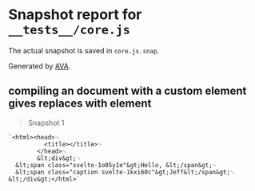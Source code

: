 # Snapshot report for `__tests__/core.js`

The actual snapshot is saved in `core.js.snap`.

Generated by [AVA](https://ava.li).

## compiling an document with a custom element gives replaces with element

> Snapshot 1

    `<html><head>␊
              <title></title>␊
            </head>␊
            &lt;div&gt;␊
      &lt;span class="svelte-1o05y1e"&gt;Hello, &lt;/span&gt;␊
      &lt;span class="caption svelte-1kxi60c"&gt;Jeff&lt;/span&gt;␊
    &lt;/div&gt;</html>`
